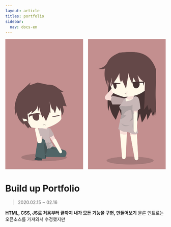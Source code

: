 ```yaml
---
layout: article
titles: portfolio
sidebar:
  nav: docs-en
---
```



<img class="image image--xl" src="\INTP.png"/>



#  Build up Portfolio 
> 2020.02.15 ~ 02.16

**HTML, CSS, JS로 처음부터 끝까지 내가 모든 기능을 구현, 만들어보기**
물론 인트로는 오픈소스를 가져와서 수정했지만